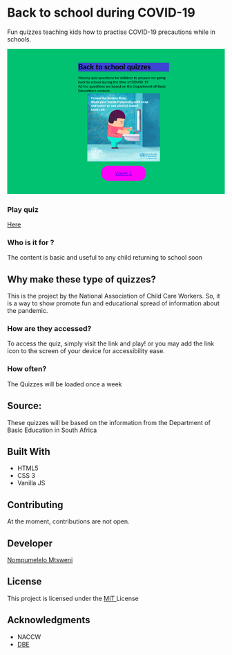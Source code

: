 # Back to school during COVID-19

Fun quizzes teaching kids how to practise COVID-19 precautions while in schools.


![image](https://github.com/NACCW/childrenCovid19/blob/master/dist/images/cover.png)



### Play quiz
[Here](https://naccw.github.io/childrenCovid19/)


### Who is it for ?

The content is basic and useful to any child returning to school soon


## Why make these type of quizzes?

This is the project by the National Association of Child Care Workers. So, it is a way to show promote fun and educational spread of information about the pandemic.

### How are they accessed?

To access the quiz, simply visit the link and play! or you may add the link icon to the screen of your device for accessibility ease. 


### How often?

The Quizzes will  be loaded once a week 


## Source:

These quizzes will be based on the information from the Department of Basic Education in South Africa

## Built With

* HTML5
* CSS 3
* Vanilla JS

## Contributing

At the moment, contributions are not open.


## Developer

[Nompumelelo Mtsweni](https://github.com/elolelo)

## License

This project is licensed under the [MIT ](https://opensource.org/licenses/MIT) License

## Acknowledgments

* NACCW
* [DBE](https://www.education.gov.za/BB/covid-19-guide-for-learners-English/content/index.html#/lessons/0Bsmb0pdtA9jJBljbibQF52T3v_ampuw)

